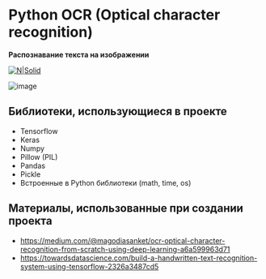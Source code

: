 # Python OCR (Optical character recognition)
**Распознавание текста на изображении**

[![N|Solid](https://colab.research.google.com/assets/colab-badge.svg)](https://colab.research.google.com/github/Dimkarpenko/python-ocr/blob/main/train_model.ipynb)

![image](https://user-images.githubusercontent.com/69617058/227732889-3cbccc16-9ea5-4dde-b187-d6e9b54c5551.png)

## Библиотеки, использующиеся в проекте

- Tensorflow
- Keras
- Numpy
- Pillow (PIL)
- Pandas
- Pickle
- Встроенные в Python библиотеки (math, time, os)

## Материалы, использованные при создании проекта
- https://medium.com/@magodiasanket/ocr-optical-character-recognition-from-scratch-using-deep-learning-a6a599963d71
- https://towardsdatascience.com/build-a-handwritten-text-recognition-system-using-tensorflow-2326a3487cd5
